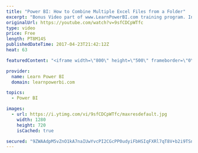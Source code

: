 ```yaml
---
title: "Power BI: How to Combine Multiple Excel Files from a Folder"
excerpt: "Bonus Video part of www.LearnPowerBI.com training program. In this video I explain how you can use Power BI to combine data from multiple excel files. I also show, for complex scenarios, how you can modify the \"Sample File\" that Power BI Query automatically creates, in order to update the \"Custom Function\""
originalUrl: https://youtube.com/watch?v=9sfCDCpWTfc
type: video
price: Free
length: PT8M14S
publishedDateTime: 2017-04-23T21:42:12Z
heat: 63

featuredContent: "<iframe width=\"800\" height=\"500\" frameborder=\"0\" src=\"https://www.youtube.com/embed/9sfCDCpWTfc\" allow=\"accelerometer; autoplay; encrypted-media; gyroscope; picture-in-picture\" allowfullscreen></iframe>"

provider:
  name: Learn Power BI
  domain: learnpowerbi.com

topics:
  - Power BI

images:
  - url: https://i.ytimg.com/vi/9sfCDCpWTfc/maxresdefault.jpg
    width: 1280
    height: 720
    isCached: true

secured: "9ZWAAdpM5vZnO1kA7naIUwYvcPI2CGcPP0udyiFbHSIqFXRl7qT8V+b2i9TSnLdjKfy/y6rchQnkLylOpVAoVSyZNgyRh1+qSLQRCYwMg8OqlgjpEKeUTkGlv6ewxcNLXiqDBT7J6xlIpRKDbx4d/y2MUZX6J4VjNtTefJbO3VCJHc5XpxKi7RaM8e5qFTuvw2YsUhuC16eb9RdyBlrAEm10pE1AwK0kpnVWfwNDK947cxOZJEocBzI74NfLf2DYvZaQv4jTcsuzxcl2I4e5XWYeIFeILOX4Ugh29G4AWFriTMaTOWJt2dGn+NT3XQGNNG/HG56imlzEWyzP3nxLHZ5qlq/sAnltKyHXCi2oGYgpKANG0U6WE1OGX4EeSxm0WCAvTQEvB/+bKJmhqb9md4locBJ8jO3U16x1ntNcrezZ0PL/rKw+dEYwOit5nmxD;xNWrUpnCHx4kMo0xcQCZ+Q=="
---
```


